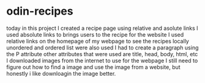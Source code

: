 # odin-recipes
today in this project I created a recipe page using relative and asolute links
I used absolute links to brings users to the recipe for the website
I used relative links on the homepage of my webpage to see the recipes locally
unordered and ordered list were also used
I had to create a paragraph using the P attribute
other attributes that were used are title, head, body, html, etc
I downloaded images from the internet to use for the webpage
I still need to figure out how to find a image and use the image from a website, but honestly i like downloagin the image better.
